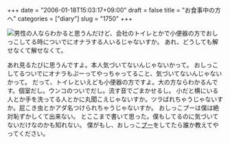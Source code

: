 +++
date = "2006-01-18T15:03:17+09:00"
draft = false
title = "お食事中の方へ"
categories = ["diary"]
slug = "1750"
+++

<img src="http://hbkr.org/images/dailyicons/20060118.gif" class="thumb-img">男性の人ならわかると思うんだけど、会社のトイレとかで小便器の方でおしっこしてる時についでにオナラする人いるじゃないすか。
あれ、どうしても解せなくて解せなくて。

<!--more-->
あれ見るたびに思うんですよ。本人気づいてないんじゃないかって。
おしっこしてるついでにオナラもぷーってやっちゃってること、気づいてないんじゃないかって。
だって、トイレといえども小便器の方ですよ。大の方ならわかるんです。個室だし。ウンコのついでだし。流す音でごまかせるし。
小だと横にいる人とか手を洗ってる人とかに丸聞こえじゃないすか。ツラばれちゃうじゃないすか。屁こき虫とかアダ名つけられちゃうじゃないすか。
おしっこプーは僕は絶対恥ずかしくて出来ない。
とここまで書いて思った。僕もしてるのに気づいてないだけなのかも知れない。
僕がもし、おしっこ<a href="http://www.ne.jp/asahi/9/j/he.htm" target="_blank">プー</a>をしてたら誰か教えてやってください。
